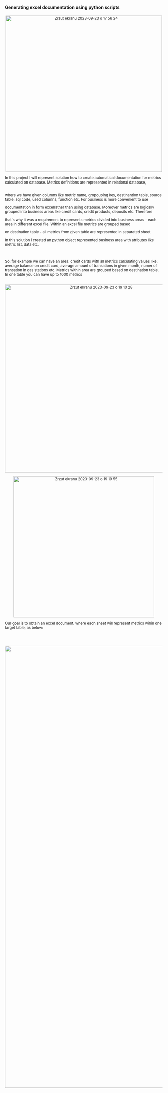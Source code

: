 
#### Generating excel documentation using python scripts

<sub/>

<p align="center">
<img width="500" alt="Zrzut ekranu 2023-09-23 o 17 56 24" src="https://github.com/eda6767/generating_documentation_python_excel/assets/102791467/1a685de6-ce39-4bba-962a-3b201f5f4efd">
</p>


In this project I will represent solution how to create automatical documentation for metrics calculated on database. Metrics definitions are represented in relational database, 
<br>
</br>

where we have given columns like metric name, gropouping key, destinantion table, source table, sql code, used columns, function etc. For business is more convenient to use 

documentation in form excelrather than using database. Moreover metrics are logically grouped into business areas like credit cards, credit products, deposits etc. Therefore 

that's why it was a requirement to represents metrics divided into business areas - each area in different excel file. Within an excel file metrics are grouped based 

on destination table - all metrics from given table are represented in separated sheet.


In this solution i created an python object represented business area with atributes like metric list, data etc.

<br>
</br>
So, for example we can have an area: credit cards with all metrics calculating values like: average balance on credit card, average amount of transations in given month, numer of transation in gas stations etc. Metrics within area are grouped based on destination table. In one table you can have up to 1000 metrics

<br>
</br>

<p align="center">

<img width="600" alt="Zrzut ekranu 2023-09-23 o 19 10 28" src="https://github.com/eda6767/generating_documentation_python_excel/assets/102791467/7e7435c2-3569-4f95-87f1-7d751c664f9a">
</p>

<p align="center">
<img width="450" alt="Zrzut ekranu 2023-09-23 o 19 19 55" src="https://github.com/eda6767/generating_documentation_python_excel/assets/102791467/d1cee10c-0d99-445d-94cc-6b64aa806077">

</p>

Our goal is to obtain an excel document, where each sheet will represent metrics wihin one target table, as below:

<br>
</br>

<p align="center">
<img width="1411" alt="Zrzut ekranu 2023-10-15 o 17 11 01" src="https://github.com/eda6767/generating_documentation_python_excel/assets/102791467/3c04b033-316f-4a42-affc-728314e3d827">
</p>
